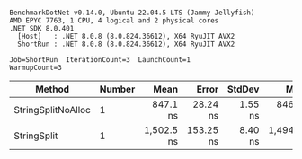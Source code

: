```

BenchmarkDotNet v0.14.0, Ubuntu 22.04.5 LTS (Jammy Jellyfish)
AMD EPYC 7763, 1 CPU, 4 logical and 2 physical cores
.NET SDK 8.0.401
  [Host]   : .NET 8.0.8 (8.0.824.36612), X64 RyuJIT AVX2
  ShortRun : .NET 8.0.8 (8.0.824.36612), X64 RyuJIT AVX2

Job=ShortRun  IterationCount=3  LaunchCount=1  
WarmupCount=3  

```
| Method             | Number | Mean       | Error     | StdDev  | Min        | Max        | Gen0   | Allocated |
|------------------- |------- |-----------:|----------:|--------:|-----------:|-----------:|-------:|----------:|
| StringSplitNoAlloc | 1      |   847.1 ns |  28.24 ns | 1.55 ns |   846.1 ns |   848.9 ns |      - |         - |
| StringSplit        | 1      | 1,502.5 ns | 153.25 ns | 8.40 ns | 1,494.5 ns | 1,511.2 ns | 0.0381 |    3208 B |
